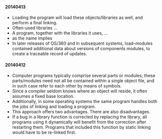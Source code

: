 
#### 20140413

- Loading the program will load these objects/libraries as well, and perform a final linking.
- Often-used libraries ...
- A program, together with the libraries it uses, ...
- as the name implies
- In later releases of OS/360 and in subsequent systems, load-modules contained additional data about versions of components modules, to create a traceable record of updates.

#### 20140412

- Computer programs typically comprise several parts or modules; these parts/modules need not all be contained within a single object file, and in such case refer to each other by means of symbols. 
- Since a compiler seldom knows where an object will reside, it often assumes a fixed base location. 
- Additionally, in some operating systems the same program handles both the jobs of linking and loading a program.
- This approach offers two advantages. There are also disadvantages.
- If a bug in a library function is corrected by replacing the library, all programs using it dynamically will benefit from the correction after restarting them. Programs that included this function by static linking would have to be re-linked first.